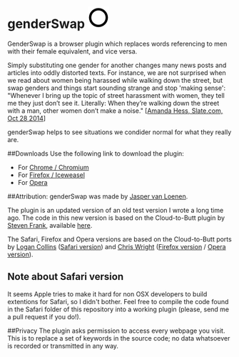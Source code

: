# genderSwap ![](https://raw.githubusercontent.com/javl/genderSwap/master/icons/icon_48.png "")

GenderSwap is a browser plugin which replaces words referencing to men with their female equivalent, and vice versa.

Simply substituting one gender for another changes many news posts and articles into oddly distorted texts. For instance, we are not surprised when we read about women being harassed while walking down the street, but swap genders and things start sounding strange and stop 'making sense': "Whenever I bring up the topic of street harassment with women, they tell me they just don’t see it. Literally: When they’re walking down the street with a man, other women don’t make a noise." [[Amanda Hess, Slate.com, Oct 28 2014](http://www.slate.com/blogs/xx_factor/2014/10/28/street_harassment_video_a_hidden_camera_records_what_women_go_through_on.html)]

genderSwap helps to see situations we condider normal for what they really are.

##Downloads
Use the following link to download the plugin:

  * For [Chrome / Chromium](https://github.com/javl/genderSwap/blob/master/chrome/genderSwap.crx?raw=true)
  * For [Firefox / Iceweasel](https://github.com/javl/genderSwap/blob/master/firefox/genderSwap.xpi?raw=true)
  * For [Opera](https://github.com/javl/genderSwap/blob/master/opera/genderSwap.oex?raw=true)

##Attribution:
genderSwap was made by [Jasper van Loenen](http://jaspervanloenen.com).

The plugin is an updated version of an old test version I wrote a long time ago. The code 
in this new version is based on the Cloud-to-Butt plugin by [Steven Frank](https://github.com/panicsteve), available [here](https://github.com/panicsteve/cloud-to-butt).

The Safari, Firefox and Opera versions are based on the Cloud-to-Butt ports by [Logan Collins](https://github.com/logancollins) ([Safari version](https://github.com/logancollins/cloud-to-butt-safari)) and [Chris Wright](https://github.com/DaveRandom) ([Firefox version](https://github.com/DaveRandom/cloud-to-butt-mozilla) / [Opera version](https://github.com/DaveRandom/cloud-to-butt-opera)).

## Note about Safari version
It seems Apple tries to make it hard for non OSX developers to build extentions for Safari, so I didn't bother. Feel free to compile the code found in the Safari folder of this repository into a working plugin (please, send me a pull request if you do!).

##Privacy
The plugin asks permission to access every webpage you visit. This is to replace a set of keywords in the source code; no data whatsoever is recorded or transmitted in any way.
